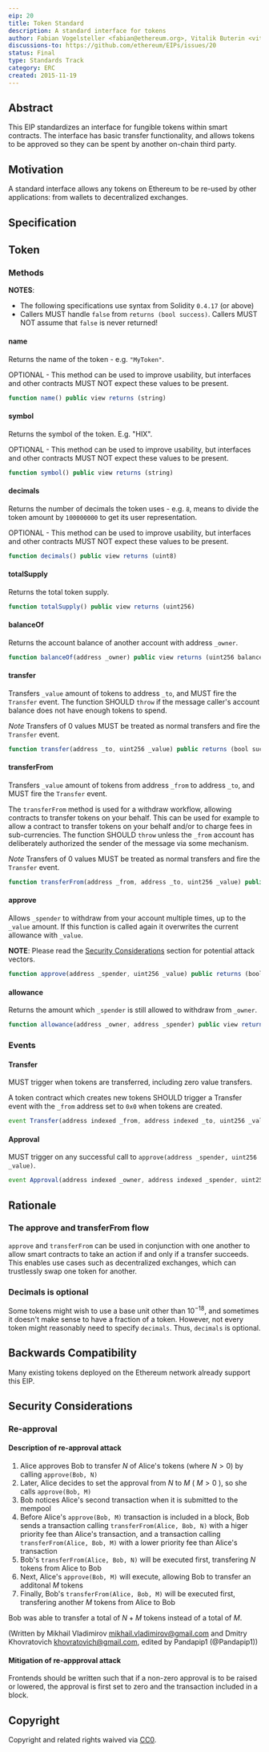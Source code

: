 ```yaml
---
eip: 20
title: Token Standard
description: A standard interface for tokens
author: Fabian Vogelsteller <fabian@ethereum.org>, Vitalik Buterin <vitalik.buterin@ethereum.org>
discussions-to: https://github.com/ethereum/EIPs/issues/20
status: Final
type: Standards Track
category: ERC
created: 2015-11-19
---
```


## Abstract

This EIP standardizes an interface for fungible tokens within smart contracts.
The interface has basic transfer functionality, and allows tokens to be approved so they can be spent by another on-chain third party.

## Motivation

A standard interface allows any tokens on Ethereum to be re-used by other applications: from wallets to decentralized exchanges.

## Specification

## Token

### Methods

**NOTES**:

 - The following specifications use syntax from Solidity `0.4.17` (or above)
 - Callers MUST handle `false` from `returns (bool success)`.  Callers MUST NOT assume that `false` is never returned!

#### name

Returns the name of the token - e.g. `"MyToken"`.

OPTIONAL - This method can be used to improve usability,
but interfaces and other contracts MUST NOT expect these values to be present.

``` js
function name() public view returns (string)
```

#### symbol

Returns the symbol of the token. E.g. "HIX".

OPTIONAL - This method can be used to improve usability,
but interfaces and other contracts MUST NOT expect these values to be present.

``` js
function symbol() public view returns (string)
```

#### decimals

Returns the number of decimals the token uses - e.g. `8`, means to divide the token amount by `100000000` to get its user representation.

OPTIONAL - This method can be used to improve usability,
but interfaces and other contracts MUST NOT expect these values to be present.

``` js
function decimals() public view returns (uint8)
```

#### totalSupply

Returns the total token supply.

``` js
function totalSupply() public view returns (uint256)
```

#### balanceOf

Returns the account balance of another account with address `_owner`.

``` js
function balanceOf(address _owner) public view returns (uint256 balance)
```

#### transfer

Transfers `_value` amount of tokens to address `_to`, and MUST fire the `Transfer` event.
The function SHOULD `throw` if the message caller's account balance does not have enough tokens to spend.

*Note* Transfers of 0 values MUST be treated as normal transfers and fire the `Transfer` event.

``` js
function transfer(address _to, uint256 _value) public returns (bool success)
```

#### transferFrom

Transfers `_value` amount of tokens from address `_from` to address `_to`, and MUST fire the `Transfer` event.

The `transferFrom` method is used for a withdraw workflow, allowing contracts to transfer tokens on your behalf.
This can be used for example to allow a contract to transfer tokens on your behalf and/or to charge fees in sub-currencies.
The function SHOULD `throw` unless the `_from` account has deliberately authorized the sender of the message via some mechanism.

*Note* Transfers of 0 values MUST be treated as normal transfers and fire the `Transfer` event.

``` js
function transferFrom(address _from, address _to, uint256 _value) public returns (bool success)
```

#### approve

Allows `_spender` to withdraw from your account multiple times, up to the `_value` amount. If this function is called again it overwrites the current allowance with `_value`.

**NOTE**: Please read the [Security Considerations](#security-considerations) section for potential attack vectors.

``` js
function approve(address _spender, uint256 _value) public returns (bool success)
```

#### allowance

Returns the amount which `_spender` is still allowed to withdraw from `_owner`.

``` js
function allowance(address _owner, address _spender) public view returns (uint256 remaining)
```

### Events

#### Transfer

MUST trigger when tokens are transferred, including zero value transfers.

A token contract which creates new tokens SHOULD trigger a Transfer event with the `_from` address set to `0x0` when tokens are created.

``` js
event Transfer(address indexed _from, address indexed _to, uint256 _value)
```

#### Approval

MUST trigger on any successful call to `approve(address _spender, uint256 _value)`.

``` js
event Approval(address indexed _owner, address indexed _spender, uint256 _value)
```

## Rationale

### The approve and transferFrom flow

`approve` and `transferFrom` can be used in conjunction with one another to allow smart contracts to take an action if and only if a transfer succeeds. This enables use cases such as decentralized exchanges, which can trustlessly swap one token for another.

### Decimals is optional

Some tokens might wish to use a base unit other than $10^{-18}$, and sometimes it doesn't make sense to have a fraction of a token. However, not every token might reasonably need to specify `decimals`. Thus, `decimals` is optional.

## Backwards Compatibility

Many existing tokens deployed on the Ethereum network already support this EIP.

## Security Considerations

### Re-approval

#### Description of re-approval attack

1. Alice approves Bob to transfer $N$ of Alice's tokens (where $N>0$) by calling `approve(Bob, N)`
2. Later, Alice decides to set the approval from $N$ to $M$ ( $M>0$ ), so she calls `approve(Bob, M)`
3. Bob notices Alice's second transaction when it is submitted to the mempool
4. Before Alice's `approve(Bob, M)` transaction is included in a block, Bob sends a transaction calling `transferFrom(Alice, Bob, N)` with a higer priority fee than Alice's transaction, and a transaction calling `transferFrom(Alice, Bob, M)` with a lower priority fee than Alice's transaction
5. Bob's `transferFrom(Alice, Bob, N)` will be executed first, transfering $N$ tokens from Alice to Bob
6. Next, Alice's `approve(Bob, M)` will execute, allowing Bob to transfer an additonal $M$ tokens
7. Finally, Bob's `transferFrom(Alice, Bob, M)` will be executed first, transfering another $M$ tokens from Alice to Bob

Bob was able to transfer a total of $N+M$ tokens instead of a total of $M$.

(Written by Mikhail Vladimirov <mikhail.vladimirov@gmail.com> and Dmitry Khovratovich <khovratovich@gmail.com>, edited by Pandapip1 (@Pandapip1))

#### Mitigation of re-appproval attack

Frontends should be written such that if a non-zero approval is to be raised or lowered, the approval is first set to zero and the transaction included in a block.

## Copyright

Copyright and related rights waived via [CC0](../LICENSE.md).
